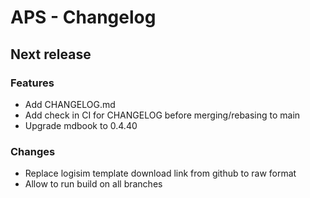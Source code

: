 # APS - Changelog

## Next release

### Features

- Add CHANGELOG.md
- Add check in CI for CHANGELOG before merging/rebasing to main
- Upgrade mdbook to 0.4.40

### Changes

- Replace logisim template download link from github to raw format
- Allow to run build on all branches
